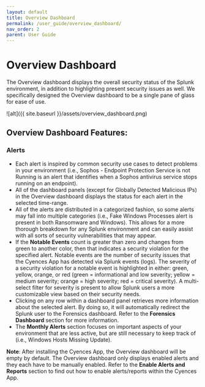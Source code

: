 ```yaml
---
layout: default
title: Overview Dashboard
permalink: /user_guide/overview_dashboard/
nav_order: 2
parent: User Guide
---
```


# Overview Dashboard
The Overview dashboard displays the overall security status of the Splunk environment, in addition to highlighting present security issues as well. We specifically designed the Overview dashboard to be a single pane of glass for ease of use.

![alt]({{ site.baseurl }}/assets/overview_dashboard.png)

## Overview Dashboard Features:

### Alerts
* Each alert is inspired by common security use cases to detect problems in your environment (i.e., Sophos - Endpoint Protection Service is not Running is an alert that identifies when a Sophos antivirus service stops running on an endpoint).
* All of the dashboard panels (except for Globally Detected Malicious IPs) in the Overview dashboard displays the status for each alert in the selected time-range.
* All of the alerts are distributed in a categorized fashion, so some alerts may fall into multiple categories (i.e., Fake Windows Processes alert is present in both Ransomware and Windows). This allows for a more thorough breakdown for any Splunk environment and can easily assist with all sorts of security vulnerabilities that may appear. 
* If the **Notable Events** count is greater than zero and changes from green to another color, then that indicates a security violation for the specified alert. Notable events are the number of security issues that the Cyences App has detected via Splunk events (logs). The severity of a security violation for a notable event is highlighted in either: green, yellow, orange, or red (green = informational and low severity; yellow = medium severity; orange = high severity; red = critical severity). A multi-select filter for severity is present to allow Splunk users a more customizable view based on their security needs.  
* Clicking on any row within a dashboard panel retrieves more information about the selected alert. By doing so, it will automatically redirect the Splunk user to the Forensics dashboard. Refer to the **Forensics Dashboard** section for more information. 
* The **Monthly Alerts** section focuses on important aspects of your environment that are less active, but are still necessary to keep track of (i.e., Windows Hosts Missing Update).

**Note**: After installing the Cyences App, the Overview dashboard will be empty by default. The Overview dashboard only displays enabled alerts and they each have to be manually enabled. Refer to the **Enable Alerts and Reports** section to find out how to enable alerts/reports within the Cyences App.
